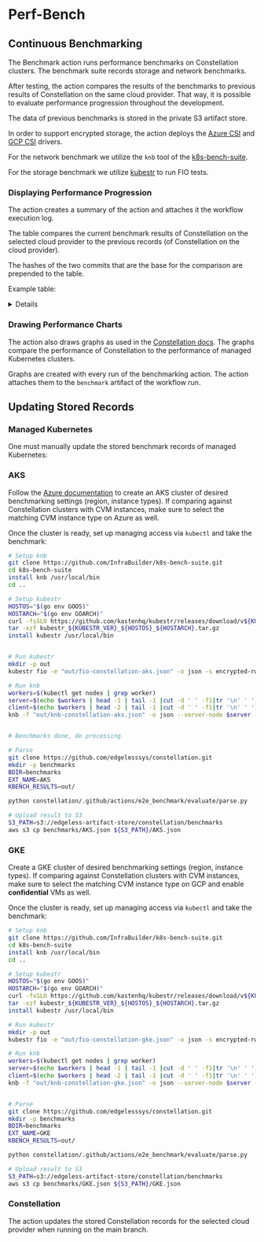 # Perf-Bench

## Continuous Benchmarking
The Benchmark action runs performance benchmarks on Constellation clusters.
The benchmark suite records storage and network benchmarks.

After testing, the action compares the results of the benchmarks to previous results of Constellation on the same cloud provider. That way, it is possible to evaluate performance progression throughout the development.

The data of previous benchmarks is stored in the private S3 artifact store.

In order to support encrypted storage, the action deploys the [Azure CSI](https://github.com/edgelesssys/constellation-azuredisk-csi-driver) and [GCP CSI](https://github.com/edgelesssys/constellation-gcp-compute-persistent-disk-csi-driver) drivers.

For the network benchmark we utilize the `knb` tool of the [k8s-bench-suite](https://github.com/InfraBuilder/k8s-bench-suite).

For the storage benchmark we utilize [kubestr](https://github.com/kastenhq/kubestr) to run FIO tests.

### Displaying Performance Progression
The action creates a summary of the action and attaches it the workflow execution log.

The table compares the current benchmark results of Constellation on the selected cloud provider to the previous records (of Constellation on the cloud provider).

The hashes of the two commits that are the base for the comparison are prepended to the table.

Example table:

<details>

- Commit of current benchmark: 8eb0a6803bc431bcebc2f6766ab2c6376500e106
- Commit of previous benchmark: 8f733daaf5c5509f024745260220d89ef8e6e440

| Benchmark suite | Metric | Current | Previous | Ratio |
|-|-|-|-|-|
| read_iops | iops (IOPS) | 213.6487 | 216.74684 | 0.986 ⬇️ |
| write_iops | iops (IOPS) | 24.412066 | 18.051243 | 1.352 ⬆️ |
| read_bw | bw_kbytes (KiB/s) | 28302.0 | 28530.0 | 0.992 ⬇️ |
| write_bw | bw_kbytes (KiB/s) | 4159.0 | 2584.0 | 1.61 ⬆️ |
| pod2pod | tcp_bw_mbit (MiB/s) | 20450.0 | 929.0 | 22.013 ⬆️ |
| pod2pod | udp_bw_mbit (MiB/s) | 1138.0 | 750.0 | 1.517 ⬆️ |
| pod2svc | tcp_bw_mbit (MiB/s) | 21188.0 | 905.0 | 23.412 ⬆️ |
| pod2svc | udp_bw_mbit (MiB/s) | 1137.0 | 746.0 | 1.524 ⬆️ |

</details>

### Drawing Performance Charts
The action also draws graphs as used in the [Constellation docs](https://docs.edgeless.systems/constellation/next/overview/performance). The graphs compare the performance of Constellation to the performance of managed Kubernetes clusters.

Graphs are created with every run of the benchmarking action. The action attaches them to the `benchmark` artifact of the workflow run.

## Updating Stored Records

### Managed Kubernetes
One must manually update the stored benchmark records of managed Kubernetes:

### AKS
Follow the [Azure documentation](https://learn.microsoft.com/en-us/azure/aks/learn/quick-kubernetes-deploy-portal?tabs=azure-cli) to create an AKS cluster of desired benchmarking settings (region, instance types). If comparing against Constellation clusters with CVM instances, make sure to select the matching CVM instance type on Azure as well.

Once the cluster is ready, set up managing access via `kubectl` and take the benchmark:
```bash
# Setup knb
git clone https://github.com/InfraBuilder/k8s-bench-suite.git
cd k8s-bench-suite
install knb /usr/local/bin
cd ..

# Setup kubestr
HOSTOS="$(go env GOOS)"
HOSTARCH="$(go env GOARCH)"
curl -fsSLO https://github.com/kastenhq/kubestr/releases/download/v${KUBESTR_VER}/kubestr_${KUBESTR_VER}_${HOSTOS}_${HOSTARCH}.tar.gz
tar -xzf kubestr_${KUBESTR_VER}_${HOSTOS}_${HOSTARCH}.tar.gz
install kubestr /usr/local/bin


# Run kubestr
mkdir -p out
kubestr fio -e "out/fio-constellation-aks.json" -o json -s encrypted-rwo -z 400Gi

# Run knb
workers=$(kubectl get nodes | grep worker)
server=$(echo $workers | head -1 | tail -1 |cut -d ' ' -f1|tr '\n' ' ')
client=$(echo $workers | head -2 | tail -1 |cut -d ' ' -f1|tr '\n' ' ')
knb -f "out/knb-constellation-aks.json" -o json --server-node $server --client-node $client


# Benchmarks done, do processing.

# Parse
git clone https://github.com/edgelesssys/constellation.git
mkdir -p benchmarks
BDIR=benchmarks
EXT_NAME=AKS
KBENCH_RESULTS=out/

python constellation/.github/actions/e2e_benchmark/evaluate/parse.py

# Upload result to S3
S3_PATH=s3://edgeless-artifact-store/constellation/benchmarks
aws s3 cp benchmarks/AKS.json ${S3_PATH}/AKS.json
```

### GKE
Create a GKE cluster of desired benchmarking settings (region, instance types). If comparing against Constellation clusters with CVM instances, make sure to select the matching CVM instance type on GCP and enable **confidential** VMs as well.

Once the cluster is ready, set up managing access via `kubectl` and take the benchmark:
```bash
# Setup knb
git clone https://github.com/InfraBuilder/k8s-bench-suite.git
cd k8s-bench-suite
install knb /usr/local/bin
cd ..

# Setup kubestr
HOSTOS="$(go env GOOS)"
HOSTARCH="$(go env GOARCH)"
curl -fsSLO https://github.com/kastenhq/kubestr/releases/download/v${KUBESTR_VER}/kubestr_${KUBESTR_VER}_${HOSTOS}_${HOSTARCH}.tar.gz
tar -xzf kubestr_${KUBESTR_VER}_${HOSTOS}_${HOSTARCH}.tar.gz
install kubestr /usr/local/bin

# Run kubestr
mkdir -p out
kubestr fio -e "out/fio-constellation-gke.json" -o json -s encrypted-rwo -z 400Gi

# Run knb
workers=$(kubectl get nodes | grep worker)
server=$(echo $workers | head -1 | tail -1 |cut -d ' ' -f1|tr '\n' ' ')
client=$(echo $workers | head -2 | tail -1 |cut -d ' ' -f1|tr '\n' ' ')
knb -f "out/knb-constellation-gke.json" -o json --server-node $server --client-node $client


# Parse
git clone https://github.com/edgelesssys/constellation.git
mkdir -p benchmarks
BDIR=benchmarks
EXT_NAME=GKE
KBENCH_RESULTS=out/

python constellation/.github/actions/e2e_benchmark/evaluate/parse.py

# Upload result to S3
S3_PATH=s3://edgeless-artifact-store/constellation/benchmarks
aws s3 cp benchmarks/GKE.json ${S3_PATH}/GKE.json
```

### Constellation
The action updates the stored Constellation records for the selected cloud provider when running on the main branch.
